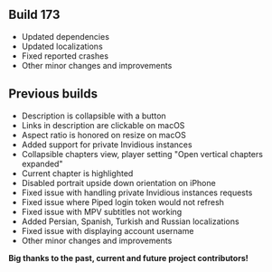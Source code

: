 ## Build 173
* Updated dependencies
* Updated localizations
* Fixed reported crashes
* Other minor changes and improvements

## Previous builds
* Description is collapsible with a button
* Links in description are clickable on macOS
* Aspect ratio is honored on resize on macOS
* Added support for private Invidious instances
* Collapsible chapters view, player setting "Open vertical chapters expanded"
* Current chapter is highlighted
* Disabled portrait upside down orientation on iPhone
* Fixed issue with handling private Invidious instances requests
* Fixed issue where Piped login token would not refresh
* Fixed issue with MPV subtitles not working
* Added Persian, Spanish, Turkish and Russian localizations
* Fixed issue with displaying account username
* Other minor changes and improvements

**Big thanks to the past, current and future project contributors!**
